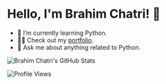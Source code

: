 
# Hello, I'm Brahim Chatri! 👋

- 🌱 I’m currently learning Python.
- 👨‍💻 Check out my [portfolio](https://github.com/BrahimChatri).
- 💬 Ask me about anything related to Python.

![Brahim Chatri's GitHub Stats](https://github-readme-stats.vercel.app/api?username=BrahimChatri&show_icons=true&theme=radical)


![Profile Views](https://komarev.com/ghpvc/?username=BrahimChatri)


